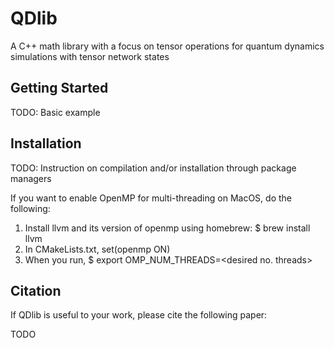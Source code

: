 # QDlib

A C++ math library with a focus on tensor operations
for quantum dynamics simulations with tensor network states

## Getting Started

TODO: Basic example

## Installation

TODO: Instruction on compilation and/or installation through package managers

If you want to enable OpenMP for multi-threading on MacOS, do the following:
1) Install llvm and its version of openmp using homebrew:
    $ brew install llvm
2) In CMakeLists.txt, set(openmp ON)
3) When you run, $ export OMP_NUM_THREADS=\<desired no. threads\>

## Citation

If QDlib is useful to your work, please cite the following paper:

TODO